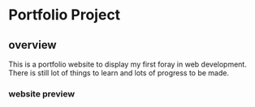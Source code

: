 # Portfolio Project

## overview

This is a portfolio website to display my first foray in web development. There is still lot of things to learn and lots of progress to be made.


### website preview


